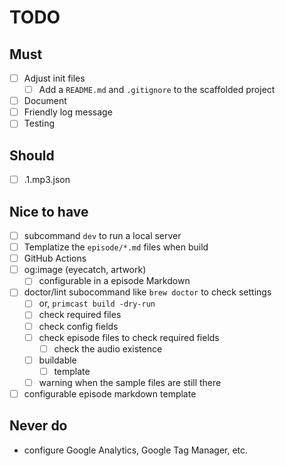 # TODO

## Must
- [ ] Adjust init files
    - [ ] Add a `README.md` and `.gitignore` to the scaffolded project
- [ ] Document
- [ ] Friendly log message
- [ ] Testing

## Should
- [ ] .1.mp3.json

## Nice to have
- [ ] subcommand `dev` to run a local server
- [ ] Templatize the `episode/*.md` files when build
- [ ] GitHub Actions
- [ ] og:image (eyecatch, artwork)
    - [ ] configurable in a episode Markdown
- [ ] doctor/lint subocommand like `brew doctor` to check settings
    - [ ] or, `primcast build -dry-run`
    - [ ] check required files
    - [ ] check config fields
    - [ ] check episode files to check required fields
        - [ ] check the audio existence
    - [ ] buildable
        - [ ] template
    - [ ] warning when the sample files are still there
- [ ] configurable episode markdown template

## Never do
- configure Google Analytics, Google Tag Manager, etc.
